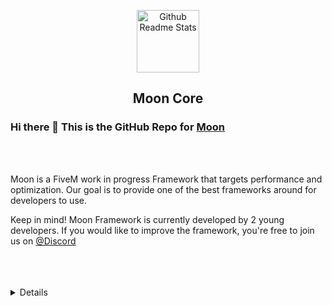 <p align="center">
 <img width="100px" src="https://cdn140.picsart.com/313796458203211.png" align="center" alt="Github Readme Stats" />
 <h2 align="center">Moon Core</h2>
</p>

### Hi there 👋 This is the GitHub Repo for [Moon](https://github.com/moon-framework)

<br />
<br />

<div>
 <p>

Moon is a FiveM work in progress Framework that targets performance and optimization. Our goal is to provide one of the best frameworks around for developers to use.

Keep in mind! Moon Framework is currently developed by 2 young developers. If you would like to improve the framework, you're free to join us on [@Discord](https://discord.gg/mQ7wUAYGJ4)

</h4>
</div>

<br />
<br />
<br />
<details>


Last Edited on: 25/03/2022
